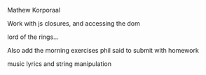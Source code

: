 Mathew Korporaal

Work with js closures, and accessing the dom

lord of the rings...

Also add the morning exercises phil said to submit with homework

music lyrics and string manipulation

